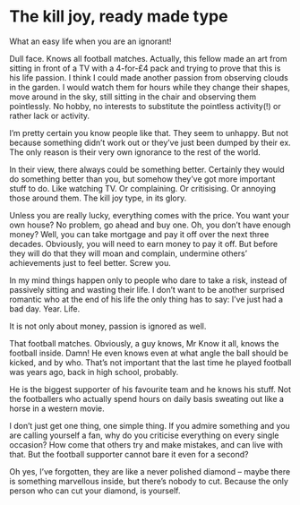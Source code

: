 # The kill joy, ready made type

What an easy life when you are an ignorant!

Dull face. Knows all football matches. Actually, this fellow made an art from sitting in front of a TV with a 4-for-£4 pack and trying to prove that this is his life passion. I think I could made another passion from observing clouds in the garden. I would watch them for hours while they change their shapes, move around in the sky, still sitting in the chair and observing them pointlessly. No hobby, no interests to substitute the pointless activity(!) or rather lack or activity.

I&#8217;m pretty certain you know people like that. They seem to unhappy. But not because something didn’t work out or they’ve just been dumped by their ex. The only reason is their very own ignorance to the rest of the world.

In their view, there always could be something better. Certainly they would do something better than you, but somehow they&#8217;ve got more important stuff to do. Like watching TV. Or complaining. Or critisising. Or annoying those around them. The kill joy type, in its glory.

Unless you are really lucky, everything comes with the price. You want your own house? No problem, go ahead and buy one. Oh, you don&#8217;t have enough money? Well, you can take mortgage and pay it off over the next three decades. Obviously, you will need to earn money to pay it off. But before they will do that they will moan and complain, undermine others&#8217; achievements just to feel better. Screw you.

In my mind things happen only to people who dare to take a risk, instead of passively sitting and wasting their life. I don&#8217;t want to be another surprised romantic who at the end of his life the only thing has to say: I&#8217;ve just had a bad day. Year. Life.

It is not only about money, passion is ignored as well.

That football matches. Obviously, a guy knows, Mr Know it all, knows the football inside. Damn! He even knows even at what angle the ball should be kicked, and by who. That&#8217;s not important that the last time he played football was years ago, back in high school, probably.

He is the biggest supporter of his favourite team and he knows his stuff. Not the footballers who actually spend hours on daily basis sweating out like a horse in a western movie.

I don&#8217;t just get one thing, one simple thing. If you admire something and you are calling yourself a fan, why do you criticise everything on every single occasion? How come that others try and make mistakes, and can live with that. But the football supporter cannot bare it even for a second?

Oh yes, I&#8217;ve forgotten, they are like a never polished diamond &#8211; maybe there is something marvellous inside, but there&#8217;s nobody to cut. Because the only person who can cut your diamond, is yourself.

&nbsp;

